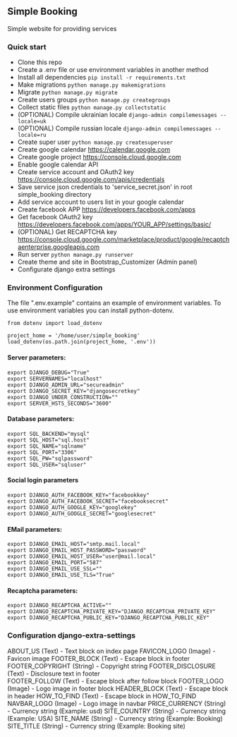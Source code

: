 ## Simple Booking
Simple website for providing services 

### Quick start
* Clone this repo
* Create a .env file or use environment variables in another method 
* Install all dependencies `pip install -r requirements.txt`
* Make migrations `python manage.py makemigrations`
* Migrate `python manage.py migrate`
* Create users groups `python manage.py creategroups`
* Collect static files `python manage.py collectstatic`
* (OPTIONAL) Compile ukrainian locale `django-admin compilemessages --locale=uk`
* (OPTIONAL) Compile russian locale `django-admin compilemessages --locale=ru`
* Create super user `python manage.py createsuperuser`
* Create google calendar https://calendar.google.com
* Create google project https://console.cloud.google.com 
* Enable google calendar API
* Create service account and OAuth2 key https://console.cloud.google.com/apis/credentials
* Save service json credentials to 'service_secret.json' in root simple_booking directory
* Add service account to users list in your google calendar
* Create facebook APP https://developers.facebook.com/apps
* Get facebook OAuth2 key https://developers.facebook.com/apps/YOUR_APP/settings/basic/
* (OPTIONAL) Get RECAPTCHA key https://console.cloud.google.com/marketplace/product/google/recaptchaenterprise.googleapis.com
* Run server `python manage.py runserver`
* Create theme and site in Bootstrap_Customizer (Admin panel)
* Configurate django extra settings

### Environment Configuration
The file ".env.example" contains an example of environment variables. 
To use environment variables you can install python-dotenv.
```
from dotenv import load_dotenv

project_home = '/home/user/simple_booking'
load_dotenv(os.path.join(project_home, '.env'))
```

#### Server parameters:
```
export DJANGO_DEBUG="True"
export SERVERNAMES="localhost"
export DJANGO_ADMIN_URL="secureadmin"
export DJANGO_SECRET_KEY="djangosecretkey"
export DJANGO_UNDER_CONSTRUCTION=""
export SERVER_HSTS_SECONDS="3600"
```

#### Database parameters:
```
export SQL_BACKEND="mysql"
export SQL_HOST="sql.host"
export SQL_NAME="sqlname"
export SQL_PORT="3306"
export SQL_PW="sqlpassword"
export SQL_USER="sqluser"
```

#### Social login parameters
```
export DJANGO_AUTH_FACEBOOK_KEY="facebookkey"
export DJANGO_AUTH_FACEBOOK_SECRET="facebooksecret"
export DJANGO_AUTH_GOOGLE_KEY="googlekey"
export DJANGO_AUTH_GOOGLE_SECRET="googlesecret"
```

#### EMail parameters:
```
export DJANGO_EMAIL_HOST="smtp.mail.local"
export DJANGO_EMAIL_HOST_PASSWORD="password"
export DJANGO_EMAIL_HOST_USER="user@mail.local"
export DJANGO_EMAIL_PORT="587"
export DJANGO_EMAIL_USE_SSL=""
export DJANGO_EMAIL_USE_TLS="True"
```

#### Recaptcha parameters:
```
export DJANGO_RECAPTCHA_ACTIVE=""
export DJANGO_RECAPTCHA_PRIVATE_KEY="DJANGO_RECAPTCHA_PRIVATE_KEY"
export DJANGO_RECAPTCHA_PUBLIC_KEY="DJANGO_RECAPTCHA_PUBLIC_KEY"
```

### Configuration django-extra-settings

ABOUT_US (Text) - Text block on index page
FAVICON_LOGO (Image) - Favicon image
FOOTER_BLOCK (Text) - Escape block in footer
FOOTER_COPYRIGHT (String) - Copyright string
FOOTER_DISCLOSURE (Text) - Disclosure text in footer	
FOOTER_FOLLOW (Text) - Escape block after follow block
FOOTER_LOGO	(Image) - Logo image in footer block
HEADER_BLOCK (Text) - Escape block in header
HOW_TO_FIND	(Text) - Escape block in HOW_TO_FIND
NAVBAR_LOGO	(Image) - Logo image in navbar
PRICE_CURRENCY (String) - Currency string (Example: usd)
SITE_COUNTRY (String) - Currency string (Example: USA)
SITE_NAME (String) - Currency string (Example: Booking)
SITE_TITLE (String) - Currency string (Example: Booking site)

